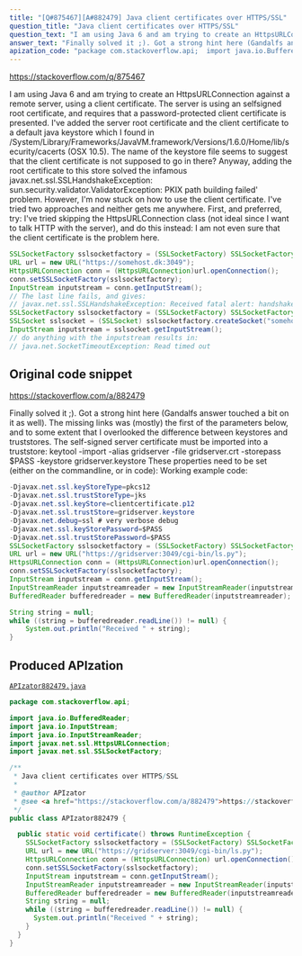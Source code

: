 ```yaml
---
title: "[Q#875467][A#882479] Java client certificates over HTTPS/SSL"
question_title: "Java client certificates over HTTPS/SSL"
question_text: "I am using Java 6 and am trying to create an HttpsURLConnection against a remote server, using a client certificate. The server is using an selfsigned root certificate, and requires that a password-protected client certificate is presented. I've added the server root certificate and the client certificate to a default java keystore which I found in /System/Library/Frameworks/JavaVM.framework/Versions/1.6.0/Home/lib/security/cacerts (OSX 10.5). The name of the keystore file seems to suggest that the client certificate is not supposed to go in there? Anyway, adding the root certificate to this store solved the infamous javax.net.ssl.SSLHandshakeException: sun.security.validator.ValidatorException: PKIX path building failed' problem. However, I'm now stuck on how to use the client certificate. I've tried two approaches and neither gets me anywhere. First, and preferred, try: I've tried skipping the HttpsURLConnection class (not ideal since I want to talk HTTP with the server), and do this instead: I am not even sure that the client certificate is the problem here."
answer_text: "Finally solved it ;). Got a strong hint here (Gandalfs answer touched a bit on it as well). The missing links was (mostly) the first of the parameters below, and to some extent that I overlooked the difference between keystores and truststores. The self-signed server certificate must be imported into a truststore: keytool -import -alias gridserver -file gridserver.crt -storepass $PASS -keystore gridserver.keystore These properties need to be set (either on the commandline, or in code): Working example code:"
apization_code: "package com.stackoverflow.api;  import java.io.BufferedReader; import java.io.InputStream; import java.io.InputStreamReader; import javax.net.ssl.HttpsURLConnection; import javax.net.ssl.SSLSocketFactory;  /**  * Java client certificates over HTTPS/SSL  *  * @author APIzator  * @see <a href=\"https://stackoverflow.com/a/882479\">https://stackoverflow.com/a/882479</a>  */ public class APIzator882479 {    public static void certificate() throws RuntimeException {     SSLSocketFactory sslsocketfactory = (SSLSocketFactory) SSLSocketFactory.getDefault();     URL url = new URL(\"https://gridserver:3049/cgi-bin/ls.py\");     HttpsURLConnection conn = (HttpsURLConnection) url.openConnection();     conn.setSSLSocketFactory(sslsocketfactory);     InputStream inputstream = conn.getInputStream();     InputStreamReader inputstreamreader = new InputStreamReader(inputstream);     BufferedReader bufferedreader = new BufferedReader(inputstreamreader);     String string = null;     while ((string = bufferedreader.readLine()) != null) {       System.out.println(\"Received \" + string);     }   } }"
---
```


https://stackoverflow.com/q/875467

I am using Java 6 and am trying to create an HttpsURLConnection against a remote server, using a client certificate.
The server is using an selfsigned root certificate, and requires that a password-protected client certificate is presented. I&#x27;ve added the server root certificate and the client certificate to a default java keystore which I found in /System/Library/Frameworks/JavaVM.framework/Versions/1.6.0/Home/lib/security/cacerts (OSX 10.5).
The name of the keystore file seems to suggest that the client certificate is not supposed to go in there?
Anyway, adding the root certificate to this store solved the infamous javax.net.ssl.SSLHandshakeException: sun.security.validator.ValidatorException: PKIX path building failed&#x27; problem.
However, I&#x27;m now stuck on how to use the client certificate. I&#x27;ve tried two approaches and neither gets me anywhere.
First, and preferred, try:
I&#x27;ve tried skipping the HttpsURLConnection class (not ideal since I want to talk HTTP with the server), and do this instead:
I am not even sure that the client certificate is the problem here.


```java
SSLSocketFactory sslsocketfactory = (SSLSocketFactory) SSLSocketFactory.getDefault();
URL url = new URL("https://somehost.dk:3049");
HttpsURLConnection conn = (HttpsURLConnection)url.openConnection();
conn.setSSLSocketFactory(sslsocketfactory);
InputStream inputstream = conn.getInputStream();
// The last line fails, and gives:
// javax.net.ssl.SSLHandshakeException: Received fatal alert: handshake_failure
SSLSocketFactory sslsocketfactory = (SSLSocketFactory) SSLSocketFactory.getDefault();
SSLSocket sslsocket = (SSLSocket) sslsocketfactory.createSocket("somehost.dk", 3049);
InputStream inputstream = sslsocket.getInputStream();
// do anything with the inputstream results in:
// java.net.SocketTimeoutException: Read timed out
```


## Original code snippet

https://stackoverflow.com/a/882479

Finally solved it ;). Got a strong hint here (Gandalfs answer touched a bit on it as well). The missing links was (mostly) the first of the parameters below, and to some extent that I overlooked the difference between keystores and truststores.
The self-signed server certificate must be imported into a truststore:
keytool -import -alias gridserver -file gridserver.crt -storepass $PASS -keystore gridserver.keystore
These properties need to be set (either on the commandline, or in code):
Working example code:

```java
-Djavax.net.ssl.keyStoreType=pkcs12
-Djavax.net.ssl.trustStoreType=jks
-Djavax.net.ssl.keyStore=clientcertificate.p12
-Djavax.net.ssl.trustStore=gridserver.keystore
-Djavax.net.debug=ssl # very verbose debug
-Djavax.net.ssl.keyStorePassword=$PASS
-Djavax.net.ssl.trustStorePassword=$PASS
SSLSocketFactory sslsocketfactory = (SSLSocketFactory) SSLSocketFactory.getDefault();
URL url = new URL("https://gridserver:3049/cgi-bin/ls.py");
HttpsURLConnection conn = (HttpsURLConnection)url.openConnection();
conn.setSSLSocketFactory(sslsocketfactory);
InputStream inputstream = conn.getInputStream();
InputStreamReader inputstreamreader = new InputStreamReader(inputstream);
BufferedReader bufferedreader = new BufferedReader(inputstreamreader);

String string = null;
while ((string = bufferedreader.readLine()) != null) {
    System.out.println("Received " + string);
}
```

## Produced APIzation

[`APIzator882479.java`](https://github.com/pasqualesalza/apization-temp-data/raw/master/apizations/java/APIzator882479.java)

```java
package com.stackoverflow.api;

import java.io.BufferedReader;
import java.io.InputStream;
import java.io.InputStreamReader;
import javax.net.ssl.HttpsURLConnection;
import javax.net.ssl.SSLSocketFactory;

/**
 * Java client certificates over HTTPS/SSL
 *
 * @author APIzator
 * @see <a href="https://stackoverflow.com/a/882479">https://stackoverflow.com/a/882479</a>
 */
public class APIzator882479 {

  public static void certificate() throws RuntimeException {
    SSLSocketFactory sslsocketfactory = (SSLSocketFactory) SSLSocketFactory.getDefault();
    URL url = new URL("https://gridserver:3049/cgi-bin/ls.py");
    HttpsURLConnection conn = (HttpsURLConnection) url.openConnection();
    conn.setSSLSocketFactory(sslsocketfactory);
    InputStream inputstream = conn.getInputStream();
    InputStreamReader inputstreamreader = new InputStreamReader(inputstream);
    BufferedReader bufferedreader = new BufferedReader(inputstreamreader);
    String string = null;
    while ((string = bufferedreader.readLine()) != null) {
      System.out.println("Received " + string);
    }
  }
}

```